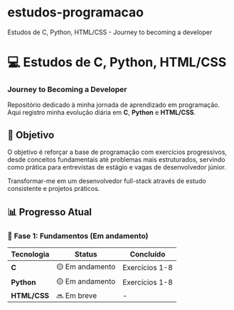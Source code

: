 # estudos-programacao
Estudos de C, Python, HTML/CSS  - Journey to becoming a developer

# 💻 Estudos de C, Python, HTML/CSS 
### Journey to Becoming a Developer

Repositório dedicado à minha jornada de aprendizado em programação. Aqui registro minha evolução diária em **C**, **Python** e **HTML/CSS**.

## 🎯 Objetivo
O objetivo é reforçar a base de programação com exercícios progressivos, desde conceitos fundamentais até problemas mais estruturados, servindo como prática para entrevistas de estágio e vagas de desenvolvedor júnior.

Transformar-me em um desenvolvedor full-stack através de estudo consistente e projetos práticos.

## 📊 Progresso Atual

### 🌱 **Fase 1: Fundamentos** (Em andamento)
| Tecnologia | Status | Concluído |
|------------|--------|-----------|
| **C** | 🟡 Em andamento | Exercícios 1-8 |
| **Python** | 🟡 Em andamento | Exercícios 1-8 |
| **HTML/CSS** | 🔜 Em breve | - |
